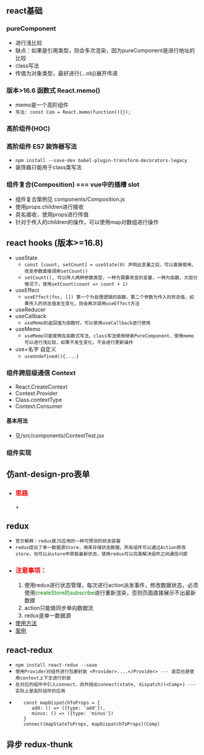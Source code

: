 ## react基础
### pureComponent
- 进行浅比较
- 缺点：如果是引用类型，则会多次渲染，因为pureComponent是进行地址的比较
- class写法
- 传值为对象类型，最好进行{...obj}展开传递
### 版本>16.6 函数式 React.memo()
- memo是一个高阶组件
- ```写法: const Com = React.memo(function(){});```
### 高阶组件(HOC)
### 高阶组件 ES7 装饰器写法
- ```npm install --save-dev babel-plugin-transform-decorators-legacy```
- 装饰器只能用于class类写法
### 组件复合(Composition) === vue中的插槽 slot
- 组件复合案例见 components/Composition.js
- 使用props.children进行接收
- 具名接收，使用props进行传值
- 针对于传入的children的操作，可以使用map对数组进行操作
## react hooks (版本>=16.8)
- useState
    - ```const [count, setCount] = useState(0) 声明此变量之后，可以直接使用，改变参数直接调用setCount()```
    - ```setCount(), 可以传入两种参数类型，一种为需要改变的变量，一种为函数，大部分情况下，使用setCount(count => count + 1)```
- useEffect
    - ```useEffect(fnc, []) 第一个为处理逻辑的函数，第二个参数为传入的状态值，如果传入的状态值发生变化，则会再次调用useEffect方法```
- useReducer
- useCallback
    - ```useMemo的返回值为函数时，可以使用useCallback进行使用```
- useMemo
    - ```useMemo只能使用在函数式写法，class写法使用继承PureComponent，使用memo可以进行浅比较，如果不发生变化，不会进行更新操作```
- use+名字 自定义
    - ```useUndefined(){....}```
### 组件跨层级通信 Context
- React.CreateContext
- Context.Provider
- Class.contextType
- Context.Consumer
#### 基本用法
- 见/src/components/ContextTest.jsx
### 组件实现
## 仿ant-design-pro表单
- **<h3><font color=red>思路</font></h3>**
    + 
## redux
- ```官方解释：redux是JS应用的一种可预测的状态容器```
- ```redux提出了单一数据源Store，用来存储状态数据，所有组件可以通过Action修改store，也可以从store中获取最新状态，使用redux可以完美解决组件之间通信问题```
- **<h3><font color=#FF0000>注意事项：</font></h3>** 
    1. 使用redux进行状态管理，每次进行action派发事件，修改数据状态，必须使用<font color=#008000>createStore的subscribe</font>进行重新渲染，否则页面直接展示不出最新数据
    2. action只能做同步单向数据流
    3. redux是单一数据源
- [使用方法](./src/store.js)
- [案例](./src/components/ReduxTest.jsx)
## react-redux
- ```npm install react-redux --save```
- ```使用Provider对组件进行包裹封装 <Provider>....</Provider> --- 底层也是使用context上下文进行封装```
- ```在对应的组件中引入connect，向外抛出connect(state, dispatch)(<Comp>) --- 实际上是高阶组件的应用```
- ```const mapStateToProps = state => ({num: state})
     const mapDispatchToProps = {
        add: () => ({type: 'add'}),
        minus: () => ({type: 'minus'})
     }
     connect(mapStateToProps, mapDispatchToProps)(Comp)
    ```
## 异步 redux-thunk
